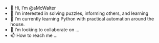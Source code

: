 - 👋 Hi, I’m @aMcWalter
- 👀 I’m interested in solving puzzles, informing others, and learning
- 🌱 I’m currently learning Python with practical automation around the house.
- 💞️ I’m looking to collaborate on ...
- 📫 How to reach me ...

<!---
aMcWalter/aMcWalter is a ✨ special ✨ repository because its `README.md` (this file) appears on your GitHub profile.
You can click the Preview link to take a look at your changes.
--->
